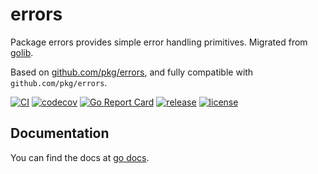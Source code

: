 # errors

Package errors provides simple error handling primitives.
Migrated from [golib](https://github.com/shipengqi/golib).

Based on [github.com/pkg/errors](https://github.com/pkg/errors), and fully compatible with `github.com/pkg/errors`.

[![CI](https://github.com/shipengqi/errors/actions/workflows/ci.yml/badge.svg)](https://github.com/shipengqi/errors/actions/workflows/ci.yml)
[![codecov](https://codecov.io/gh/shipengqi/errors/branch/main/graph/badge.svg?token=SMU4SI304O)](https://codecov.io/gh/shipengqi/errors)
[![Go Report Card](https://goreportcard.com/badge/github.com/shipengqi/errors)](https://goreportcard.com/report/github.com/shipengqi/errors)
[![release](https://img.shields.io/github/release/shipengqi/errors.svg)](https://github.com/shipengqi/errors/releases)
[![license](https://img.shields.io/github/license/shipengqi/errors)](https://github.com/shipengqi/errors/blob/main/LICENSE)

## Documentation

You can find the docs at [go docs](https://pkg.go.dev/github.com/shipengqi/errors).
